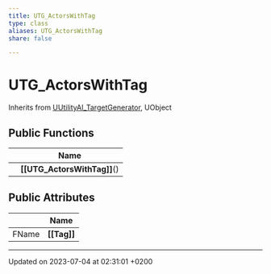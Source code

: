 ```yaml
---
title: UTG_ActorsWithTag
type: class
aliases: UTG_ActorsWithTag
share: false

---
```


# UTG_ActorsWithTag





Inherits from [UUtilityAI_TargetGenerator](/docs/SDK/Source/Classes/classUUtilityAI__TargetGenerator.md), UObject

## Public Functions

|                | Name           |
| -------------- | -------------- |
| | **[[UTG_ActorsWithTag]]**() |

## Public Attributes

|                | Name           |
| -------------- | -------------- |
| FName | **[[Tag]]**  |

-------------------------------

Updated on 2023-07-04 at 02:31:01 +0200